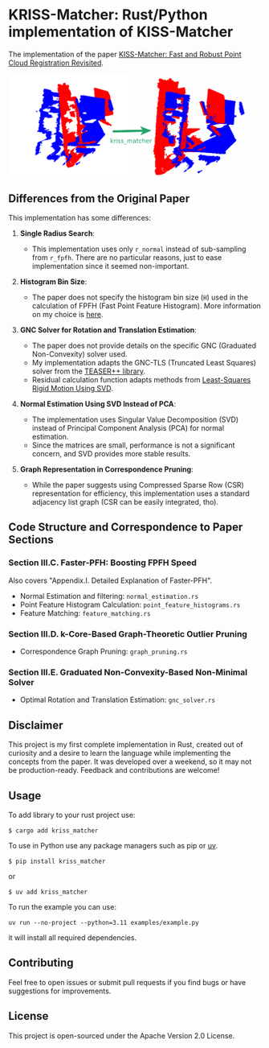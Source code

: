 # KRISS-Matcher: Rust/Python implementation of KISS-Matcher

The implementation of the paper [KISS-Matcher: Fast and Robust Point Cloud Registration Revisited](https://web.archive.org/web/20240925020414/https://arxiv.org/abs/2409.15615).

![matching](./.docs/kriss_matcher.png)

## Differences from the Original Paper

This implementation has some differences:

1. **Single Radius Search**:
   - This implementation uses only `r_normal` instead of sub-sampling from `r_fpfh`. There are no particular reasons, just to ease implementation since it seemed non-important.

2. **Histogram Bin Size**:
   - The paper does not specify the histogram bin size (`H`) used in the calculation of FPFH (Fast Point Feature Histogram). More information on my choice is [here]().

3. **GNC Solver for Rotation and Translation Estimation**:
   - The paper does not provide details on the specific GNC (Graduated Non-Convexity) solver used.
   - My implementation adapts the GNC-TLS (Truncated Least Squares) solver from the [TEASER++ library](https://web.archive.org/web/20241009152000/https://github.com/MIT-SPARK/TEASER-plusplus/blob/9ca20d9b52fcb631e7f8c9e3cc55c5ba131cc4e6/teaser/src/registration.cc#L730-L832).
   - Residual calculation function adapts methods from [Least-Squares Rigid Motion Using SVD](https://web.archive.org/web/20240313224740/https://igl.ethz.ch/projects/ARAP/svd_rot.pdf).

4. **Normal Estimation Using SVD Instead of PCA**:
   - The implementation uses Singular Value Decomposition (SVD) instead of Principal Component Analysis (PCA) for normal estimation.
   - Since the matrices are small, performance is not a significant concern, and SVD provides more stable results.

5. **Graph Representation in Correspondence Pruning**:
   - While the paper suggests using Compressed Sparse Row (CSR) representation for efficiency, this implementation uses a standard adjacency list graph (CSR can be easily integrated, tho).

## Code Structure and Correspondence to Paper Sections

### Section III.C. Faster-PFH: Boosting FPFH Speed

Also covers "Appendix.I. Detailed Explanation of Faster-PFH".

* Normal Estimation and filtering: `normal_estimation.rs`
* Point Feature Histogram Calculation: `point_feature_histograms.rs`
* Feature Matching: `feature_matching.rs`

### Section III.D. k-Core-Based Graph-Theoretic Outlier Pruning

* Correspondence Graph Pruning: `graph_pruning.rs`

### Section III.E. Graduated Non-Convexity-Based Non-Minimal Solver

* Optimal Rotation and Translation Estimation: `gnc_solver.rs`




## Disclaimer

This project is my first complete implementation in Rust, created out of curiosity and a desire to learn the language while implementing the concepts from the paper. It was developed over a weekend, so it may not be production-ready. Feedback and contributions are welcome!

## Usage

To add library to your rust project use:

``` shell
$ cargo add kriss_matcher
```

To use in Python use any package managers such as pip or [uv](https://web.archive.org/web/20241009202137/https://docs.astral.sh/uv/).

``` shell
$ pip install kriss_matcher
```
or

``` shell
$ uv add kriss_matcher
```

To run the example you can use:

``` shell
uv run --no-project --python=3.11 examples/example.py
```
it will install all required dependencies.

## Contributing

Feel free to open issues or submit pull requests if you find bugs or have suggestions for improvements.

## License

This project is open-sourced under the Apache Version 2.0 License.
